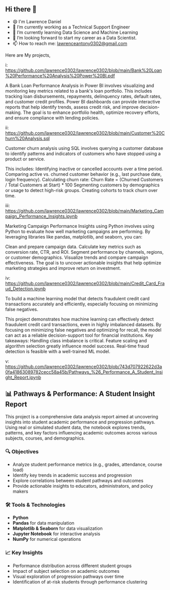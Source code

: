 ## Hi there 👋

- 😄 I'm Lawrence Daniel
- 🔭 I’m currently working as a Technical Support Engineer
- 🌱 I’m currently learning Data Science and Machine Learning
- 👯 I’m looking forward to start my career as a Data Scientist.
- 📫 How to reach me: lawrenceantony0302@gmail.com

Here are My projects,

i: https://github.com/lawrence0302/lawrence0302/blob/main/Bank%20Loan%20Performance%20Analysis%20Power%20BI.pdf

A Bank Loan Performance Analysis in Power BI involves visualizing and monitoring key metrics related to a bank's loan portfolio. This includes tracking loan disbursements, repayments, delinquency rates, default rates, and customer credit profiles. Power BI dashboards can provide interactive reports that help identify trends, assess credit risk, and improve decision-making. The goal is to enhance portfolio health, optimize recovery efforts, and ensure compliance with lending policies.

ii: https://github.com/lawrence0302/lawrence0302/blob/main/Customer%20Churn%20Analysis.sql

Customer churn analysis using SQL involves querying a customer database to identify patterns and indicators of customers who have stopped using a product or service. 

This includes:
Identifying inactive or cancelled accounts over a time period.
Comparing active vs. churned customer behavior (e.g., last purchase date, login frequency).
Calculating churn rate:  Churn Rate = (Churned Customers / Total Customers at Start) * 100
Segmenting customers by demographics or usage to detect high-risk groups.
Creating cohorts to track churn over time.

iii: https://github.com/lawrence0302/lawrence0302/blob/main/Marketing_Campaign_Performance_Insights.ipynb

Marketing Campaign Performance Insights using Python involves using Python to evaluate how well marketing campaigns are performing. By leveraging libraries like pandas, matplotlib, and seaborn, you can:

Clean and prepare campaign data.
Calculate key metrics such as conversion rate, CTR, and ROI.
Segment performance by channels, regions, or customer demographics.
Visualize trends and compare campaign effectiveness.
The goal is to uncover actionable insights that help optimize marketing strategies and improve return on investment.

iv: https://github.com/lawrence0302/lawrence0302/blob/main/Credit_Card_Fraud_Detection.ipynb

To build a machine learning model that detects fraudulent credit card transactions accurately and efficiently, especially focusing on minimizing false negatives.

This project demonstrates how machine learning can effectively detect fraudulent credit card transactions, even in highly imbalanced datasets. By focusing on minimizing false negatives and optimizing for recall, the model can act as a reliable decision-support tool for financial institutions.
Key takeaways:
Handling class imbalance is critical.
Feature scaling and algorithm selection greatly influence model success.
Real-time fraud detection is feasible with a well-trained ML model.

v: https://github.com/lawrence0302/lawrence0302/blob/743d707922622d3a0fa41863089782cecc58a45b/Pathways_%26_Performance_A_Student_Insight_Report.ipynb

## 📊 Pathways & Performance: A Student Insight Report

This project is a comprehensive data analysis report aimed at uncovering insights into student academic performance and progression pathways. Using real or simulated student data, the notebook explores trends, patterns, and key factors influencing academic outcomes across various subjects, courses, and demographics.

### 🔍 Objectives

* Analyze student performance metrics (e.g., grades, attendance, course load)
* Identify key trends in academic success and progression
* Explore correlations between student pathways and outcomes
* Provide actionable insights to educators, administrators, and policy makers

### 🛠️ Tools & Technologies

* **Python**
* **Pandas** for data manipulation
* **Matplotlib & Seaborn** for data visualization
* **Jupyter Notebook** for interactive analysis
* **NumPy** for numerical operations

### 📈 Key Insights

* Performance distribution across different student groups
* Impact of subject selection on academic outcomes
* Visual exploration of progression pathways over time
* Identification of at-risk students through performance clustering
